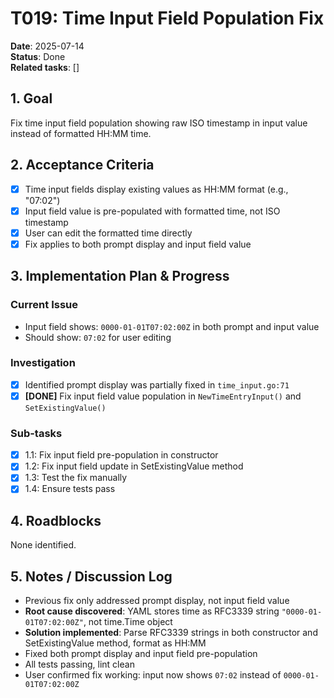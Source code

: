 # T019: Time Input Field Population Fix

**Date**: 2025-07-14  
**Status**: Done  
**Related tasks**: []

## 1. Goal

Fix time input field population showing raw ISO timestamp in input value instead of formatted HH:MM time.

## 2. Acceptance Criteria

- [x] Time input fields display existing values as HH:MM format (e.g., "07:02")
- [x] Input field value is pre-populated with formatted time, not ISO timestamp
- [x] User can edit the formatted time directly
- [x] Fix applies to both prompt display and input field value

## 3. Implementation Plan & Progress

### Current Issue
- Input field shows: `0000-01-01T07:02:00Z` in both prompt and input value
- Should show: `07:02` for user editing

### Investigation
- [x] Identified prompt display was partially fixed in `time_input.go:71`
- [x] **[DONE]** Fix input field value population in `NewTimeEntryInput()` and `SetExistingValue()`

### Sub-tasks
- [x] 1.1: Fix input field pre-population in constructor
- [x] 1.2: Fix input field update in SetExistingValue method  
- [x] 1.3: Test the fix manually
- [x] 1.4: Ensure tests pass

## 4. Roadblocks

None identified.

## 5. Notes / Discussion Log

- Previous fix only addressed prompt display, not input field value
- **Root cause discovered**: YAML stores time as RFC3339 string `"0000-01-01T07:02:00Z"`, not time.Time object
- **Solution implemented**: Parse RFC3339 strings in both constructor and SetExistingValue method, format as HH:MM
- Fixed both prompt display and input field pre-population
- All tests passing, lint clean
- User confirmed fix working: input now shows `07:02` instead of `0000-01-01T07:02:00Z`